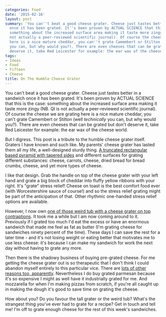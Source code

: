 ```yaml
---
categories: Food
date: '2015-02-16'
layout: post
summary: 'You can''t beat a good cheese grater. Cheese just tastes better in a sandwich
  once it has been grated. It''s been proven by ACTUAL SCIENCE that this is the case:
  something about the increased surface area making it taste more zingy (NB. QI is
  not actually a peer-reviewed scientific journal). Of course the cheese we are grating
  here is a nice mature cheddar, you can''t grate Camembert or Stilton (well technically
  you can, but why would you?). There are even cheeses that can be grated but don''t
  deserve it, take Red Leicester for example: the ear wax of the cheese world.'
tags:
- Ideas
- Food
- Fifteen
- Cheese
title: On The Humble Cheese Grater
---
```


You can't beat a good cheese grater. Cheese just tastes better in a sandwich once it has been grated. It's been proven by ACTUAL SCIENCE that this is the case: something about the increased surface area making it taste more zingy (NB. QI is not actually a peer-reviewed scientific journal). Of course the cheese we are grating here is a nice mature cheddar, you can't grate Camembert or Stilton (well _technically_ you can, but why would you?). There are even cheeses that can be grated but don't deserve it, take Red Leicester for example: the ear wax of the cheese world.

But I digress. This post is a tribute to the humble cheese grater itself. Graters I have known and such like. My parents' cheese grater has lasted them all my life, a well-designed sturdy thing. [A truncated rectangular based pyramid with tapered sides](http://www.westmerciasupplies.co.uk/cheese-grater) and different surfaces for grating different substances: cheese, carrots, cheese, dried bread for bread crumbs, cheese, and yet more types of cheese.

I like that design. Grab the handle on top of the cheese grater with your left hand and grate a big block of cheddar into fluffy yellow ribbons with your right. It's "grate" stress relief! Cheese on toast is the best comfort food ever (with Worcestershire sauce of course!) and so the stress relief grating might be part of the anticipation of that. Other rhythmic one-handed stress relief options are available.

However, I now own [one of those weird tub with a cheese grater on top contraptions](http://www.amazon.co.uk/Cheese-Vegetable-Grater-Stainless-Container/dp/B0097NJ0PC/ref=sr_1_20?s=kitchen&ie=UTF8&qid=1424121266&sr=1-20). It took me a while but I am now coming around to it. Previously if I grated too much I'd eat the excess or have an enormous sandwich that made me feel as fat as butter (I'm grating cheese for sandwiches ninety percent of the time). These days I can save the rest for a later time - and it's not losing weight or eating better that motivates me to use less cheese: it's because I can make my sandwich for work the next day without having to grate any more.

Then there is the shadowy business of buying pre-grated cheese. For me getting the cheese grater out is so therapeutic that I don't think I could abandon myself entirely to this particular vice. There are [lots of other reasons too, apparently](http://www.robynsonlineworld.com/2012/09/why-you-should-grate-and-shred-your-own-cheese/). Nevertheless I do buy grated parmesan because it's so expensive I might as well have it industrially grated for me. And mozzarella for when I'm making pizzas from scratch, if you're all caught up in making the dough it's good to save time on grating the cheese.

How about you? Do you favour the tall grater or the weird tub? What's the strangest thing you've ever had to grate for a recipe? Get in touch and tell me! I'm off to grate enough cheese for the rest of this week's sandwiches.